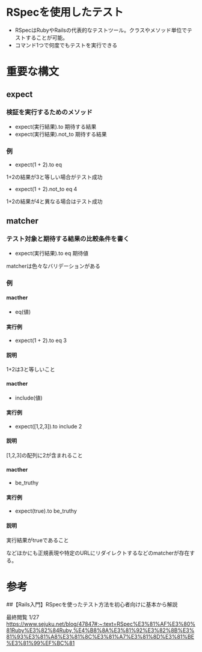 # RSpecを使用したテスト
 - RSpecはRubyやRailsの代表的なテストツール。クラスやメソッド単位でテストすることが可能。
 - コマンド1つで何度でもテストを実行できる
 
# 重要な構文
 ## expect
  ### 検証を実行するためのメソッド
 - expect(実行結果).to 期待する結果
 - expect(実行結果).not_to 期待する結果
 
 ### 例
 - expect(1 + 2).to eq
 
 1+2の結果が3と等しい場合がテスト成功
 
 - expect(1 + 2).not_to eq 4
 
 1+2の結果が4と異なる場合はテスト成功
 
## matcher
 ### テスト対象と期待する結果の比較条件を書く
 - expect(実行結果).to eq 期待値
 
 matcherは色々なバリデーションがある
 
 ### 例
 #### macther
 - eq(値)
 #### 実行例
 - expect(1 + 2).to eq 3
 #### 説明
 
 1+2は3と等しいこと

#### macther
 - include(値)
 #### 実行例
 - expect([1,2,3]).to include 2
 #### 説明
 
[1,2,3]の配列に2が含まれること


#### macther
 - be_truthy
 #### 実行例
 - expect(true).to be_truthy 
 #### 説明
 
実行結果がtrueであること

などほかにも正規表現や特定のURLにリダイレクトするなどのmatcherが存在する。

# 参考
##【Rails入門】RSpecを使ったテスト方法を初心者向けに基本から解説

最終閲覧 1/27
https://www.sejuku.net/blog/47847#:~:text=RSpec%E3%81%AF%E3%80%81Ruby%E3%82%84Ruby,%E4%B8%8A%E3%81%92%E3%82%8B%E3%81%93%E3%81%A8%E3%81%8C%E3%81%A7%E3%81%8D%E3%81%BE%E3%81%99%EF%BC%81

